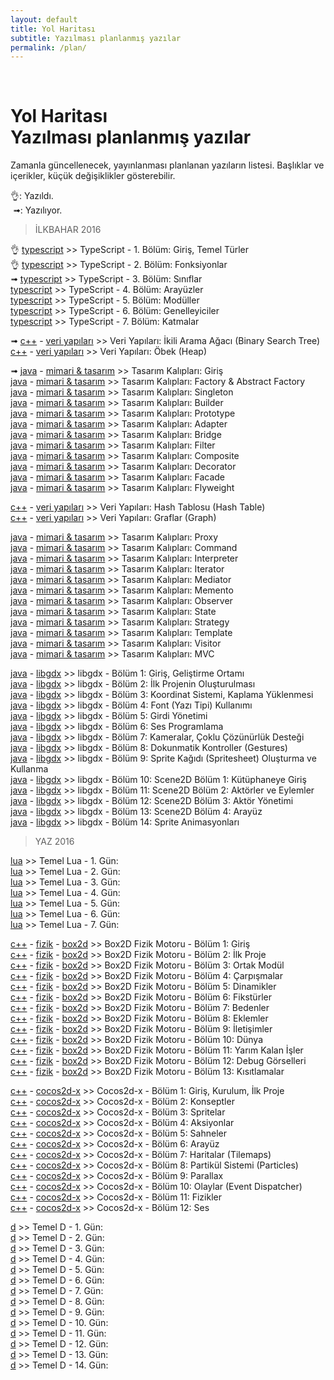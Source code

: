 ```yaml
---
layout: default
title: Yol Haritası
subtitle: Yazılması planlanmış yazılar
permalink: /plan/
---
```


<br/>
<h1 class="page-title">
    <div class="page-title__text">Yol Haritası</div>
    <div class="page-title__subtitle">
    Yazılması planlanmış yazılar
    </div>
</h1>

Zamanla güncellenecek, yayınlanması planlanan yazıların listesi. Başlıklar ve içerikler, küçük değişiklikler gösterebilir.  

👌: Yazıldı.  
&nbsp;➟: Yazılıyor.  

> İLKBAHAR 2016

👌 [typescript][cTS] >> TypeScript - 1. Bölüm: Giriş, Temel Türler  
👌 [typescript][cTS] >> TypeScript - 2. Bölüm: Fonksiyonlar  
➟ [typescript][cTS] >> TypeScript - 3. Bölüm: Sınıflar  
[typescript][cTS] >> TypeScript - 4. Bölüm: Arayüzler  
[typescript][cTS] >> TypeScript - 5. Bölüm: Modüller  
[typescript][cTS] >> TypeScript - 6. Bölüm: Genelleyiciler  
[typescript][cTS] >> TypeScript - 7. Bölüm: Katmalar  

➟ [c++][cCPP] - [veri yapıları][cVY] >> Veri Yapıları: İkili Arama Ağacı (Binary Search Tree)  
[c++][cCPP] - [veri yapıları][cVY] >> Veri Yapıları: Öbek (Heap)  

➟ [java][cJAVA] - [mimari & tasarım][cMT] >> Tasarım Kalıpları: Giriş  
[java][cJAVA] - [mimari & tasarım][cMT] >> Tasarım Kalıpları: Factory & Abstract Factory  
[java][cJAVA] - [mimari & tasarım][cMT] >> Tasarım Kalıpları: Singleton  
[java][cJAVA] - [mimari & tasarım][cMT] >> Tasarım Kalıpları: Builder  
[java][cJAVA] - [mimari & tasarım][cMT] >> Tasarım Kalıpları: Prototype  
[java][cJAVA] - [mimari & tasarım][cMT] >> Tasarım Kalıpları: Adapter  
[java][cJAVA] - [mimari & tasarım][cMT] >> Tasarım Kalıpları: Bridge  
[java][cJAVA] - [mimari & tasarım][cMT] >> Tasarım Kalıpları: Filter  
[java][cJAVA] - [mimari & tasarım][cMT] >> Tasarım Kalıpları: Composite  
[java][cJAVA] - [mimari & tasarım][cMT] >> Tasarım Kalıpları: Decorator  
[java][cJAVA] - [mimari & tasarım][cMT] >> Tasarım Kalıpları: Facade  
[java][cJAVA] - [mimari & tasarım][cMT] >> Tasarım Kalıpları: Flyweight  

[c++][cCPP] - [veri yapıları][cVY] >> Veri Yapıları: Hash Tablosu (Hash Table)  
[c++][cCPP] - [veri yapıları][cVY] >> Veri Yapıları: Graflar (Graph)  

[java][cJAVA] - [mimari & tasarım][cMT] >> Tasarım Kalıpları: Proxy   
[java][cJAVA] - [mimari & tasarım][cMT] >> Tasarım Kalıpları: Command  
[java][cJAVA] - [mimari & tasarım][cMT] >> Tasarım Kalıpları: Interpreter  
[java][cJAVA] - [mimari & tasarım][cMT] >> Tasarım Kalıpları: Iterator  
[java][cJAVA] - [mimari & tasarım][cMT] >> Tasarım Kalıpları: Mediator  
[java][cJAVA] - [mimari & tasarım][cMT] >> Tasarım Kalıpları: Memento   
[java][cJAVA] - [mimari & tasarım][cMT] >> Tasarım Kalıpları: Observer  
[java][cJAVA] - [mimari & tasarım][cMT] >> Tasarım Kalıpları: State  
[java][cJAVA] - [mimari & tasarım][cMT] >> Tasarım Kalıpları: Strategy  
[java][cJAVA] - [mimari & tasarım][cMT] >> Tasarım Kalıpları: Template  
[java][cJAVA] - [mimari & tasarım][cMT] >> Tasarım Kalıpları: Visitor   
[java][cJAVA] - [mimari & tasarım][cMT] >> Tasarım Kalıpları: MVC  

[java][cJAVA] - [libgdx][cLIBGDX] >> libgdx - Bölüm 1: Giriş, Geliştirme Ortamı  
[java][cJAVA] - [libgdx][cLIBGDX] >> libgdx - Bölüm 2: İlk Projenin Oluşturulması  
[java][cJAVA] - [libgdx][cLIBGDX] >> libgdx - Bölüm 3: Koordinat Sistemi, Kaplama Yüklenmesi  
[java][cJAVA] - [libgdx][cLIBGDX] >> libgdx - Bölüm 4: Font (Yazı Tipi) Kullanımı  
[java][cJAVA] - [libgdx][cLIBGDX] >> libgdx - Bölüm 5: Girdi Yönetimi  
[java][cJAVA] - [libgdx][cLIBGDX] >> libgdx - Bölüm 6: Ses Programlama  
[java][cJAVA] - [libgdx][cLIBGDX] >> libgdx - Bölüm 7: Kameralar, Çoklu Çözünürlük Desteği  
[java][cJAVA] - [libgdx][cLIBGDX] >> libgdx - Bölüm 8: Dokunmatik Kontroller (Gestures)  
[java][cJAVA] - [libgdx][cLIBGDX] >> libgdx - Bölüm 9: Sprite Kağıdı (Spritesheet) Oluşturma ve Kullanma  
[java][cJAVA] - [libgdx][cLIBGDX] >> libgdx - Bölüm 10: Scene2D Bölüm 1: Kütüphaneye Giriş  
[java][cJAVA] - [libgdx][cLIBGDX] >> libgdx - Bölüm 11: Scene2D Bölüm 2: Aktörler ve Eylemler  
[java][cJAVA] - [libgdx][cLIBGDX] >> libgdx - Bölüm 12: Scene2D Bölüm 3: Aktör Yönetimi  
[java][cJAVA] - [libgdx][cLIBGDX] >> libgdx - Bölüm 13: Scene2D Bölüm 4: Arayüz  
[java][cJAVA] - [libgdx][cLIBGDX] >> libgdx - Bölüm 14: Sprite Animasyonları  

> YAZ 2016

[lua][cLUA] >> Temel Lua - 1. Gün:  
[lua][cLUA] >> Temel Lua - 2. Gün:  
[lua][cLUA] >> Temel Lua - 3. Gün:  
[lua][cLUA] >> Temel Lua - 4. Gün:  
[lua][cLUA] >> Temel Lua - 5. Gün:  
[lua][cLUA] >> Temel Lua - 6. Gün:  
[lua][cLUA] >> Temel Lua - 7. Gün:  

[c++][cCPP] - [fizik][cFIZ] - [box2d][cBOX2D] >> Box2D Fizik Motoru - Bölüm 1: Giriş  
[c++][cCPP] - [fizik][cFIZ] - [box2d][cBOX2D] >> Box2D Fizik Motoru - Bölüm 2: İlk Proje  
[c++][cCPP] - [fizik][cFIZ] - [box2d][cBOX2D] >> Box2D Fizik Motoru - Bölüm 3: Ortak Modül  
[c++][cCPP] - [fizik][cFIZ] - [box2d][cBOX2D] >> Box2D Fizik Motoru - Bölüm 4: Çarpışmalar  
[c++][cCPP] - [fizik][cFIZ] - [box2d][cBOX2D] >> Box2D Fizik Motoru - Bölüm 5: Dinamikler  
[c++][cCPP] - [fizik][cFIZ] - [box2d][cBOX2D] >> Box2D Fizik Motoru - Bölüm 6: Fikstürler  
[c++][cCPP] - [fizik][cFIZ] - [box2d][cBOX2D] >> Box2D Fizik Motoru - Bölüm 7: Bedenler  
[c++][cCPP] - [fizik][cFIZ] - [box2d][cBOX2D] >> Box2D Fizik Motoru - Bölüm 8: Eklemler  
[c++][cCPP] - [fizik][cFIZ] - [box2d][cBOX2D] >> Box2D Fizik Motoru - Bölüm 9: İletişimler  
[c++][cCPP] - [fizik][cFIZ] - [box2d][cBOX2D] >> Box2D Fizik Motoru - Bölüm 10: Dünya  
[c++][cCPP] - [fizik][cFIZ] - [box2d][cBOX2D] >> Box2D Fizik Motoru - Bölüm 11: Yarım Kalan İşler  
[c++][cCPP] - [fizik][cFIZ] - [box2d][cBOX2D] >> Box2D Fizik Motoru - Bölüm 12: Debug Görselleri  
[c++][cCPP] - [fizik][cFIZ] - [box2d][cBOX2D] >> Box2D Fizik Motoru - Bölüm 13: Kısıtlamalar  

[c++][cCPP] - [cocos2d-x][cCOCOS] >> Cocos2d-x - Bölüm 1: Giriş, Kurulum, İlk Proje  
[c++][cCPP] - [cocos2d-x][cCOCOS] >> Cocos2d-x - Bölüm 2: Konseptler  
[c++][cCPP] - [cocos2d-x][cCOCOS] >> Cocos2d-x - Bölüm 3: Spritelar  
[c++][cCPP] - [cocos2d-x][cCOCOS] >> Cocos2d-x - Bölüm 4: Aksiyonlar  
[c++][cCPP] - [cocos2d-x][cCOCOS] >> Cocos2d-x - Bölüm 5: Sahneler  
[c++][cCPP] - [cocos2d-x][cCOCOS] >> Cocos2d-x - Bölüm 6: Arayüz  
[c++][cCPP] - [cocos2d-x][cCOCOS] >> Cocos2d-x - Bölüm 7: Haritalar (Tilemaps)  
[c++][cCPP] - [cocos2d-x][cCOCOS] >> Cocos2d-x - Bölüm 8: Partikül Sistemi (Particles)  
[c++][cCPP] - [cocos2d-x][cCOCOS] >> Cocos2d-x - Bölüm 9: Parallax  
[c++][cCPP] - [cocos2d-x][cCOCOS] >> Cocos2d-x - Bölüm 10: Olaylar (Event Dispatcher)  
[c++][cCPP] - [cocos2d-x][cCOCOS] >> Cocos2d-x - Bölüm 11: Fizikler  
[c++][cCPP] - [cocos2d-x][cCOCOS] >> Cocos2d-x - Bölüm 12: Ses  

[d][cD] >> Temel D - 1. Gün:  
[d][cD] >> Temel D - 2. Gün:  
[d][cD] >> Temel D - 3. Gün:  
[d][cD] >> Temel D - 4. Gün:  
[d][cD] >> Temel D - 5. Gün:  
[d][cD] >> Temel D - 6. Gün:  
[d][cD] >> Temel D - 7. Gün:  
[d][cD] >> Temel D - 8. Gün:  
[d][cD] >> Temel D - 9. Gün:  
[d][cD] >> Temel D - 10. Gün:  
[d][cD] >> Temel D - 11. Gün:  
[d][cD] >> Temel D - 12. Gün:  
[d][cD] >> Temel D - 13. Gün:  
[d][cD] >> Temel D - 14. Gün:  

[cvy]: /kategori/veriyapilari
[cmt]: /kategori/mimari&tasarim
[cd]: /kategori/d
[ccpp]: /kategori/cpp
[cpython]: /kategori/python
[cjava]: /kategori/java
[clua]: /kategori/lua
[cgenel]: /kategori/genel
[ccocos]: /kategori/cocos
[cbox2d]: /kategori/box2d
[csfml]: /kategori/sfml
[cjekyll]: /kategori/jekyll
[cemacs]: /kategori/emacs
[cmat]: /kategori/matematik
[cyz]: /kategori/yapayzeka
[clibgdx]: /kategori/libgdx
[ccsharp]: /kategori/csharp
[cwpf]: /kategori/wpf
[cfiz]: /kategori/fizik
[cdx12]: /kategori/directx
[cvulkan]: /kategori/vulkan
[cts]: /kategori/typescript